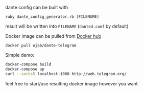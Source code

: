 dante config can be built with
```
ruby dante_config_generator.rb [FILENAME]
```
result will be written into `FILENAME` (`danted.conf` by default)

Docker image can be pulled from [Docker hub](https://hub.docker.com/r/ojab/dante-telegram/)
```
docker pull ojab/dante-telegram
```

Simple demo:
```sh
docker-compose build
docker-compose up
curl --socks5 localhost:1080 http://web.telegram.org/
```
feel free to start/use resulting docker image however you want